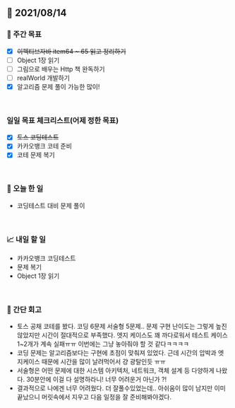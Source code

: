 ## 📅 2021/08/14


### 👏 주간 목표
- [x] ~~이펙티브자바 item64 ~ 65 읽고 정리하기~~
- [ ] Object 1장 읽기
- [ ] 그림으로 배우는 Http 책 완독하기
- [ ] realWorld 개발하기
- [x] 알고리즘 문제 풀이 가능한 많이!

<br/>

### 일일 목표 체크리스트(어제 정한 목표)
- [x] ~~토스 코딩테스트~~
- [x] 카카오뱅크 코테 준비
- [x] 코테 문제 복기

<br/>

### 💯 오늘 한 일

- 코딩테스트 대비 문제 풀이
  
<br/>

### 📈 내일 할 일

- 카카오뱅크 코딩테스트
- 문제 복기
- Object 1장 읽기

<br/>

### 🤔 간단 회고

- 토스 공채 코테를 봤다. 코딩 6문제 서술형 5문제.. 문제 구현 난이도는 그렇게 높진 않았지만 시간이 절대적으로 부족했다. 엣지 케이스도 꽤 까다로워서
테스트 케이스 1~2개가 계속 실패ㅠㅠ 이번에는 그냥 놓아줘야 할 것 같다ㅋㅋㅋㅋ
- 코딩 문제는 알고리즘보다는 구현에 초점이 맞춰져 있었다. 근데 시간의 압박과 엣지케이스 때문에 시간을 많이 날려먹어서 걍 광탈인듯 ㅠㅠ 
- 서술형은 어떤 문제에 대한 시스템 아키텍처, 네트워크, 객체 설계 등 다양하게 나왔다. 30분안에 이걸 다 설명하라니! 너무 어려운거 아닌가 ?!
- 결과적으로 나에겐 너무 어려웠다. 더 잘풀수있었는데.. 아쉬움이 많이 남지만 이미 끝났으니 머릿속에서 지우고 다음 일정을 잘 준비해봐야겠다.



